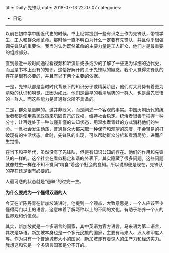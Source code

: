 title: Daily-先锋队
date: 2018-07-13 22:07:07
categories:
- 日记

---

以前在初中学中国近代史的时候，书上经常提到一些有识之士作为先锋队，带领学生、工人和群众闹革命。那时候一直不明白为什么一定要有先锋队，并且似乎很强调先锋队的重要性。我当时认为既然革命的主要力量是工人群众，他们才是最重要的组成部分。

直到最近一段时间通过看视频和听演讲或多或少的了解了一些更为详细的近代史，而且是书本上没有的知识。这恰好解开的关于先锋队的疑惑。我个人觉得先锋队的存在是很有必要的，并且有以下两个主要的依据。

一是，先锋队都是当时时代背景下的知识分子或精英阶层，他们对大局势有着更为清晰的认识和嗅觉。正因为如此，他们是最早的看清局势的一群人，也是最先觉悟的一群人。而这些能力是普通群众所不具备的。

二是，群众是愚昧的。这并非贬义，而是阐述一个客观的事实。中国历朝历代的统治者都是使用愚民政策来巩固自己的政权，维持社会稳定。统治者很善于把握一种分寸，让百姓处于一种似懂非懂的认知状态，用温水煮青蛙的方式消耗他们的生命。一旦社会发生动荡，普通群众大都采取一种保守和观望的态度，不会轻易的打破现有的生活状态。此时，先锋队的出现，可以帮助群众分析和看清局势，进而产生觉悟。

在当下和平年代，虽然没有了先锋队，但是有知识公知的存在。他们的作用和先锋队的一样的。这个社会在看似稳定和谐的外表下，其实隐藏了很多问题。这些问题就像蛀虫一样在不知不觉间“啃食”着这个社会的良知。所以说即便是现在，先锋队的存在还是很有必要的。

人最可悲的状态就是“愚昧”的过完一生。

**为什么要成为一个懂得双语的人**

今天在听陈丹青在新加坡演讲时，他提到一个观点，大致意思是：一个人应该至少懂得两门以上的语言，这意味着了解两种以上的不同的文化，有助于培养一个人的世界观和价值观。

其实，新加坡就是一个多语言的国家，其中英语为官方语言，马来语为第二语言，其次是华语。新加坡本身也是一个多元民族的国家，主要有马来人、汉人和印度人等。作为只有一个普通城市大小的国家，新加坡却有着惊人的生产力和经济实力。我想这和它是一个多语言国家是分不开的。
